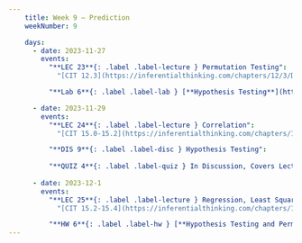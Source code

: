 ```yaml
---
    title: Week 9 – Prediction
    weekNumber: 9

    days:
      - date: 2023-11-27
        events: 
          "**LEC 23**{: .label .label-lecture } Permutation Testing":
            "[CIT 12.3](https://inferentialthinking.com/chapters/12/3/Deflategate.html)"

          "**Lab 6**{: .label .label-lab } [**Hypothesis Testing**](http://datahub.ucsd.edu/user-redirect/git-sync?repo=https://github.com/dsc-courses/dsc10-2023-fa&subPath=labs/lab06/lab06.ipynb)":

      - date: 2023-11-29
        events:
          "**LEC 24**{: .label .label-lecture } Correlation":
            "[CIT 15.0-15.2](https://inferentialthinking.com/chapters/15/Prediction.html)"

          "**DIS 9**{: .label .label-disc } Hypothesis Testing": 
          
          "**QUIZ 4**{: .label .label-quiz } In Discussion, Covers Lectures 18-22":
          
      - date: 2023-12-1
        events:
          "**LEC 25**{: .label .label-lecture } Regression, Least Squares":
            "[CIT 15.2-15.4](https://inferentialthinking.com/chapters/15/2/Regression_Line.html)"

          "**HW 6**{: .label .label-hw } [**Hypothesis Testing and Permutation Testing**](http://datahub.ucsd.edu/user-redirect/git-sync?repo=https://github.com/dsc-courses/dsc10-2023-fa&subPath=homeworks/hw06/hw06.ipynb)":
---
```


